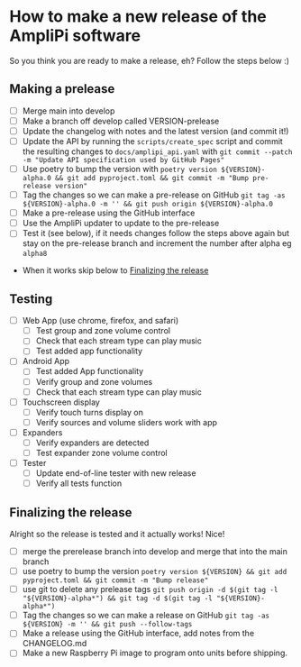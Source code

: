 # How to make a new release of the AmpliPi software

So you think you are ready to make a release, eh? Follow the steps below :)

## Making a prelease
- [ ] Merge main into develop
- [ ] Make a branch off develop called VERSION-prelease
- [ ] Update the changelog with notes and the latest version (and commit it!)
- [ ] Update the API by running the `scripts/create_spec` script and commit the resulting changes to `docs/amplipi_api.yaml` with `git commit --patch -m "Update API specification used by GitHub Pages"`
- [ ] Use poetry to bump the version with `poetry version ${VERSION}-alpha.0 && git add pyproject.toml && git commit -m "Bump pre-release version"`
- [ ] Tag the changes so we can make a pre-release on GitHub `git tag -as ${VERSION}-alpha.0 -m '' && git push origin ${VERSION}-alpha.0`
- [ ] Make a pre-release using the GitHub interface
- [ ] Use the AmpliPi updater to update to the pre-release
- [ ] Test it (see below), if it needs changes follow the steps above again but stay on the pre-release branch and increment the number after alpha eg `alpha8`
- When it works skip below to [Finalizing the release](#finalizing-the-release)

## Testing
- [ ] Web App (use chrome, firefox, and safari)
  - [ ] Test group and zone volume control
  - [ ] Check that each stream type can play music
  - [ ] Test added app functionality
- [ ] Android App
  - [ ] Test added App functionality
  - [ ] Verify group and zone volumes
  - [ ] Check that each stream type can play music
- [ ] Touchscreen display
  - [ ] Verify touch turns display on
  - [ ] Verify sources and volume sliders work with app
- [ ] Expanders
  - [ ] Verify expanders are detected
  - [ ] Test expander zone volume control
- [ ] Tester
  - [ ] Update end-of-line tester with new release
  - [ ] Verify all tests function

## Finalizing the release
Alright so the release is tested and it actually works! Nice!
- [ ] merge the prerelease branch into develop and merge that into the main branch
- [ ] use poetry to bump the version `poetry version ${VERSION} && git add pyproject.toml && git commit -m "Bump release"`
- [ ] use git to delete any prelease tags `git push origin -d $(git tag -l "${VERSION}-alpha*") && git tag -d $(git tag -l "${VERSION}-alpha*")`
- [ ] Tag the changes so we can make a release on GitHub `git tag -as ${VERSION} -m '' && git push --follow-tags`
- [ ] Make a release using the GitHub interface, add notes from the CHANGELOG.md
- [ ] Make a new Raspberry Pi image to program onto units before shipping.
